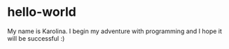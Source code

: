 # hello-world
My name is Karolina.
I begin my adventure with programming and I hope it will be successful :)
